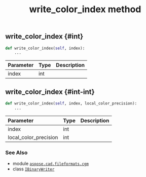 ﻿---
title: write_color_index method
second_title: Aspose.CAD for Python via .NET API References
description: 
type: docs
weight: 70
url: /python-net/aspose.cad.fileformats.cgm/ibinarywriter/write_color_index/
is_root: false
---

## write_color_index {#int}





```python
def write_color_index(self, index):
    ...
```


| Parameter | Type | Description |
| :- | :- | :- |
| index | int |  |


## write_color_index {#int-int}





```python
def write_color_index(self, index, local_color_precision):
    ...
```


| Parameter | Type | Description |
| :- | :- | :- |
| index | int |  |
| local_color_precision | int |  |



### See Also
* module [`aspose.cad.fileformats.cgm`](../../)
* class [`IBinaryWriter`](/cad/python-net/aspose.cad.fileformats.cgm/ibinarywriter)
